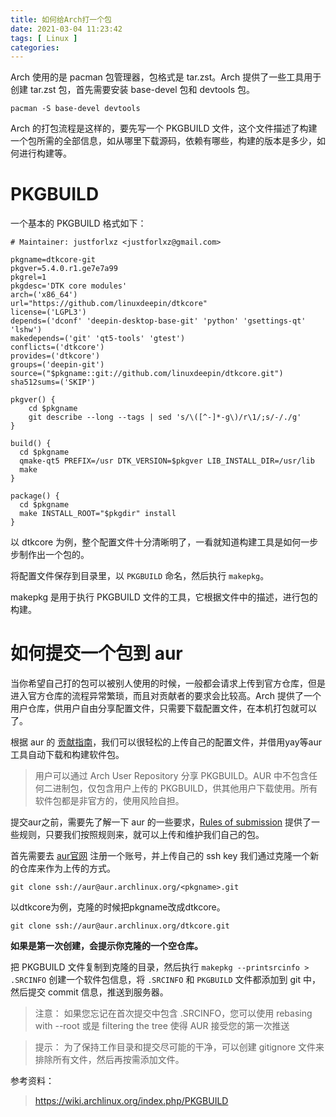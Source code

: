 ```yaml
---
title: 如何给Arch打一个包
date: 2021-03-04 11:23:42
tags: [ Linux ]
categories:
---
```


Arch 使用的是 pacman 包管理器，包格式是 tar.zst。Arch 提供了一些工具用于创建 tar.zst 包，首先需要安装 base-devel 包和 devtools 包。

```shell
pacman -S base-devel devtools
```

Arch 的打包流程是这样的，要先写一个 PKGBUILD 文件，这个文件描述了构建一个包所需的全部信息，如从哪里下载源码，依赖有哪些，构建的版本是多少，如何进行构建等。

# PKGBUILD

一个基本的 PKGBUILD 格式如下：

```text
# Maintainer: justforlxz <justforlxz@gmail.com>

pkgname=dtkcore-git
pkgver=5.4.0.r1.ge7e7a99
pkgrel=1
pkgdesc='DTK core modules'
arch=('x86_64')
url="https://github.com/linuxdeepin/dtkcore"
license=('LGPL3')
depends=('dconf' 'deepin-desktop-base-git' 'python' 'gsettings-qt' 'lshw')
makedepends=('git' 'qt5-tools' 'gtest')
conflicts=('dtkcore')
provides=('dtkcore')
groups=('deepin-git')
source=("$pkgname::git://github.com/linuxdeepin/dtkcore.git")
sha512sums=('SKIP')

pkgver() {
    cd $pkgname
    git describe --long --tags | sed 's/\([^-]*-g\)/r\1/;s/-/./g'
}

build() {
  cd $pkgname
  qmake-qt5 PREFIX=/usr DTK_VERSION=$pkgver LIB_INSTALL_DIR=/usr/lib
  make
}

package() {
  cd $pkgname
  make INSTALL_ROOT="$pkgdir" install
}
```

以 dtkcore 为例，整个配置文件十分清晰明了，一看就知道构建工具是如何一步步制作出一个包的。

将配置文件保存到目录里，以 `PKGBUILD` 命名，然后执行 `makepkg`。

makepkg 是用于执行 PKGBUILD 文件的工具，它根据文件中的描述，进行包的构建。

# 如何提交一个包到 aur

当你希望自己打的包可以被别人使用的时候，一般都会请求上传到官方仓库，但是进入官方仓库的流程异常繁琐，而且对贡献者的要求会比较高。Arch 提供了一个用户仓库，供用户自由分享配置文件，只需要下载配置文件，在本机打包就可以了。

根据 aur 的 [贡献指南](https://wiki.archlinux.org/index.php/AUR_submission_guidelines)，我们可以很轻松的上传自己的配置文件，并借用yay等aur工具自动下载和构建软件包。

> 用户可以通过 Arch User Repository 分享 PKGBUILD。AUR 中不包含任何二进制包，仅包含用户上传的 PKGBUILD，供其他用户下载使用。所有软件包都是非官方的，使用风险自担。

提交aur之前，需要先了解一下 aur 的一些要求，[Rules of submission](https://wiki.archlinux.org/index.php/AUR_submission_guidelines#Rules_of_submission) 提供了一些规则，只要我们按照规则来，就可以上传和维护我们自己的包。

首先需要去 [aur官网](https://aur.archlinux.org) 注册一个账号，并上传自己的 ssh key 我们通过克隆一个新的仓库来作为上传的方式。

```shell
git clone ssh://aur@aur.archlinux.org/<pkgname>.git
```

以dtkcore为例，克隆的时候把pkgname改成dtkcore。

```shell
git clone ssh://aur@aur.archlinux.org/dtkcore.git
```

**如果是第一次创建，会提示你克隆的一个空仓库。**

把 PKGBUILD 文件复制到克隆的目录，然后执行 `makepkg --printsrcinfo > .SRCINFO` 创建一个软件包信息，将 `.SRCINFO` 和 `PKGBUILD` 文件都添加到 git 中，然后提交 commit 信息，推送到服务器。

> 注意： 如果您忘记在首次提交中包含 .SRCINFO，您可以使用 rebasing with --root 或是 filtering the tree 使得 AUR 接受您的第一次推送

> 提示： 为了保持工作目录和提交尽可能的干净，可以创建 gitignore 文件来排除所有文件，然后再按需添加文件。

参考资料：
> https://wiki.archlinux.org/index.php/PKGBUILD
